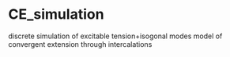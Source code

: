 # CE_simulation
discrete simulation of excitable tension+isogonal modes model of convergent extension through intercalations
